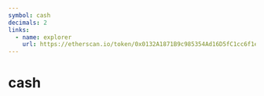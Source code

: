 ```yaml
---
symbol: cash
decimals: 2
links:
  - name: explorer
    url: https://etherscan.io/token/0x0132A1871B9c985354Ad16D5fC1cc6f1eC32c4D4
---
```


# cash
